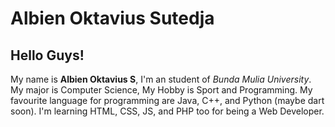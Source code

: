 # Albien Oktavius Sutedja
Hello Guys!
--
My name is **Albien Oktavius S**, I'm an student of *Bunda Mulia University*. My major is Computer Science, My Hobby is Sport and Programming. My favourite language for programming are Java, C++, and Python (maybe dart soon).
I'm learning HTML, CSS, JS, and PHP too for being a Web Developer. 
